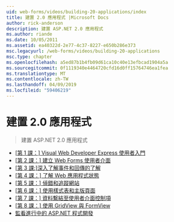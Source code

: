 ```yaml
---
uid: web-forms/videos/building-20-applications/index
title: 建置 2.0 應用程式 |Microsoft Docs
author: rick-anderson
description: 建置 ASP.NET 2.0 應用程式
ms.author: riande
ms.date: 10/05/2011
ms.assetid: ea40322d-2e77-4c37-8227-e650b286e373
msc.legacyurl: /web-forms/videos/building-20-applications
msc.type: chapter
ms.openlocfilehash: a5ed87b1b4fb09d61ca10c40e13efbcad1904a5a
ms.sourcegitcommit: 0f1119340e4464720cfd16d0ff15764746ea1fea
ms.translationtype: MT
ms.contentlocale: zh-TW
ms.lasthandoff: 04/09/2019
ms.locfileid: "59406219"
---
```

# <a name="building-20-applications"></a>建置 2.0 應用程式

> 建置 ASP.NET 2.0 應用程式


- [[第 1 課：] Visual Web Developer Express 使用者入門](lesson-1-getting-started-with-visual-web-developer-express.md)
- [[第 2 課：] 建立 Web Forms 使用者介面](lesson-2-creating-a-web-forms-user-interface.md)
- [[第 3 課:]深入了解事件和回傳的了解](lesson-3-understanding-more-about-events-and-postback.md)
- [[第 4 課：] 了解 Web 應用程式狀態](lesson-4-understanding-web-application-state.md)
- [[第 5 課：] 偵錯和追蹤網站](lesson-5-debugging-and-tracing-your-website.md)
- [[第 6 課：] 使用樣式表和主版頁面](lesson-6-working-with-stylesheets-and-master-pages.md)
- [[第 7 課：] 資料繫結至使用者介面控制項](lesson-7-databinding-to-user-interface-controls.md)
- [[第 8 課：] 使用 GridView 與 FormView](lesson-8-working-with-the-gridview-and-formview.md)
- [監看進行中的 ASP.NET 程式開發](watch-aspnet-development-in-action.md)
